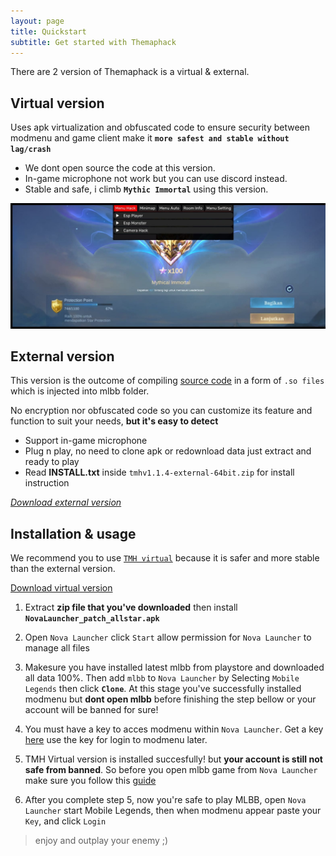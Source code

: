```yaml
---
layout: page
title: Quickstart
subtitle: Get started with Themaphack
---
```


There are 2 version of Themaphack is a virtual & external.

## Virtual version

Uses apk virtualization and obfuscated code to ensure security between modmenu and game client make it **`more safest and stable without lag/crash`**

* We dont open source the code at this version.
* In-game microphone not work but you can use discord instead.
* Stable and safe, i climb **`Mythic Immortal`** using this version.

![screenshot](/assets/img/tmh_vip.jpg)


## External version

This version is the outcome of compiling [source code](https://github.com/anggorodhanumurti/themaphack) in a form of `.so files` which is injected into mlbb folder. 

No encryption nor obfuscated code so you can customize its feature and function to suit your needs, **but it's easy to detect**

* Support in-game microphone
* Plug n play, no need to clone apk or redownload data just extract and ready to play
* Read **INSTALL.txt** inside `tmhv1.1.4-external-64bit.zip` for install instruction
<div class="hero"><a href="#"><i class="bi bi-download"> Download external version</i></a></div>



## Installation & usage

We recommend you to use [`TMH virtual`](https://github.com/anggorodhanumurti/themaphack/releases/tag/v2.0-virtual(allstar-64bit)) because it is safer and more stable than the external version.

<div class="hero"><a href="#" class="btn btn-success"><i class="bi bi-download"></i> Download virtual version</a></div>

1. Extract **zip file that you've downloaded** then install **`NovaLauncher_patch_allstar.apk`**

2. Open `Nova Launcher` click `Start` allow permission for `Nova Launcher` to manage all files

3. Makesure you have installed latest mlbb from playstore and downloaded all data 100%. Then add `mlbb` to `Nova Launcher` by Selecting `Mobile Legends` then click **`Clone`**. At this stage you've successfully installed modmenu but **dont open mlbb** before finishing the step bellow or your account will be banned for sure!

4. You must have a key to acces modmenu within `Nova Launcher`. Get a key [here](https://vimeo.com/1095182829/b14412f5f5) use the key for login to modmenu later.

5. TMH Virtual version is installed succesfully! but **your account is still not safe from banned**. So before you open mlbb game from `Nova Launcher` make sure you follow this [guide](https://www.patreon.com/posts/guide-how-to-not-130259867?utm_medium=clipboard_copy&utm_source=copyLink&utm_campaign=postshare_creator&utm_content=join_link)

6. After you complete step 5, now you're safe to play MLBB, open `Nova Launcher` start Mobile Legends, then when modmenu appear paste your `Key`, and click `Login` 

> enjoy and outplay your enemy ;)